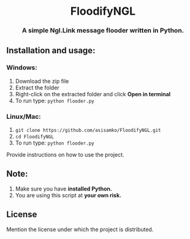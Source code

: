<h1 align="center">FloodifyNGL</h1>
<h3 align="center">A simple Ngl.Link message flooder written in Python.</h3>


## Installation and usage:

### Windows:
1. Download the zip file
2. Extract the folder
3. Right-click on the extracted folder and click **Open in terminal**
4. To run type: ```python flooder.py```

### Linux/Mac:
1. ```git clone https://github.com/asisamko/FloodifyNGL.git```
2. ```cd FloodifyNGL```
3. To run type: ```python flooder.py```

Provide instructions on how to use the project.

## Note:
1. Make sure you have **installed Python.**
2. You are using this script at **your own risk.**

## License

Mention the license under which the project is distributed.
